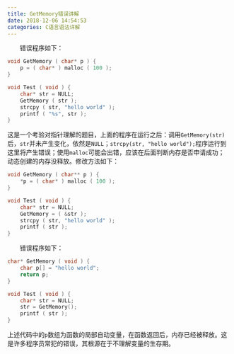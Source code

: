 ```yaml
---
title: GetMemory错误讲解
date: 2018-12-06 14:54:53
categories: C语言语法详解
---
```

&emsp;&emsp;错误程序如下：

``` cpp
void GetMemory ( char* p ) {
    p = ( char* ) malloc ( 100 );
}

void Test ( void ) {
    char* str = NULL;
    GetMemory ( str );
    strcpy ( str, "hello world" );
    printf ( "%s", str );
}
```

这是一个考验对指针理解的题目，上面的程序在运行之后：调用`GetMemory(str)`后，`str`并未产生变化，依然是`NULL`；`strcpy(str, "hello world");`程序运行到这里将产生错误；使用`malloc`可能会出错，应该在后面判断内存是否申请成功；动态创建的内存没释放。修改方法如下：

``` cpp
void GetMemory ( char** p ) {
    *p = ( char* ) malloc ( 100 );
}

void Test ( void ) {
    char* str = NULL;
    GetMemory = ( &str );
    strcpy ( str, "hello world" );
    printf ( str );
}
```

&emsp;&emsp;错误程序如下：

``` cpp
char* GetMemory ( void ) {
    char p[] = "hello world";
    return p;
}

void Test ( void ) {
    char* str = NULL;
    str = GetMemory();
    printf ( str );
}
```

上述代码中的`p`数组为函数的局部自动变量，在函数返回后，内存已经被释放。这是许多程序员常犯的错误，其根源在于不理解变量的生存期。